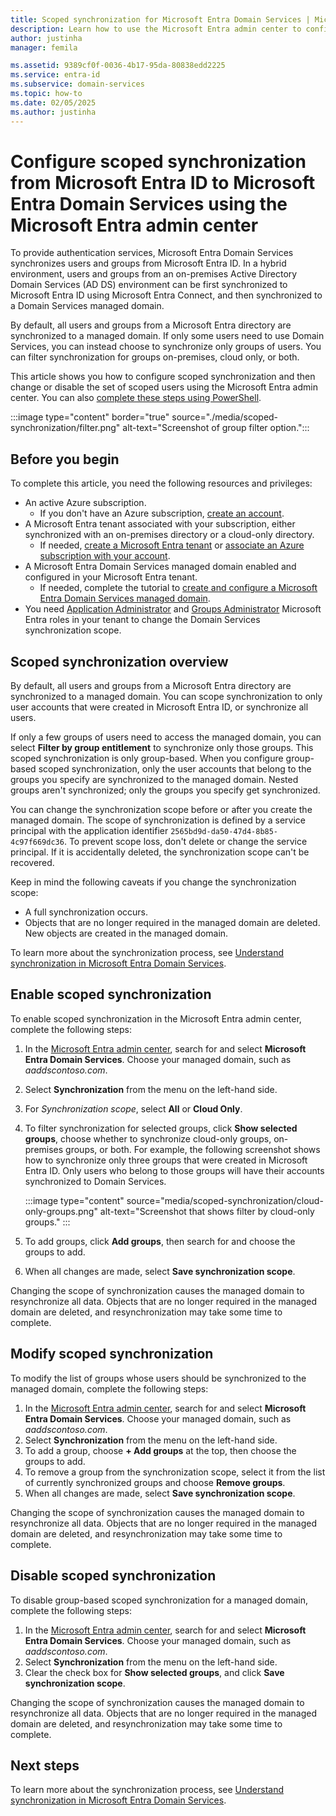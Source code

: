```yaml
---
title: Scoped synchronization for Microsoft Entra Domain Services | Microsoft Docs
description: Learn how to use the Microsoft Entra admin center to configure scoped synchronization from Microsoft Entra ID to a Microsoft Entra Domain Services managed domain
author: justinha
manager: femila

ms.assetid: 9389cf0f-0036-4b17-95da-80838edd2225
ms.service: entra-id
ms.subservice: domain-services
ms.topic: how-to
ms.date: 02/05/2025
ms.author: justinha
---
```

# Configure scoped synchronization from Microsoft Entra ID to Microsoft Entra Domain Services using the Microsoft Entra admin center

To provide authentication services, Microsoft Entra Domain Services synchronizes users and groups from Microsoft Entra ID. In a hybrid environment, users and groups from an on-premises Active Directory Domain Services (AD DS) environment can be first synchronized to Microsoft Entra ID using Microsoft Entra Connect, and then synchronized to a Domain Services managed domain.

By default, all users and groups from a Microsoft Entra directory are synchronized to a managed domain. If only some users need to use Domain Services, you can instead choose to synchronize only groups of users. You can filter synchronization for groups on-premises, cloud only, or both. 

This article shows you how to configure scoped synchronization and then change or disable the set of scoped users using the Microsoft Entra admin center. You can also [complete these steps using PowerShell][scoped-sync-powershell].

:::image type="content" border="true" source="./media/scoped-synchronization/filter.png" alt-text="Screenshot of group filter option.":::

## Before you begin

To complete this article, you need the following resources and privileges:

* An active Azure subscription.
    * If you don't have an Azure subscription, [create an account](https://azure.microsoft.com/free/?WT.mc_id=A261C142F).
* A Microsoft Entra tenant associated with your subscription, either synchronized with an on-premises directory or a cloud-only directory.
    * If needed, [create a Microsoft Entra tenant][create-azure-ad-tenant] or [associate an Azure subscription with your account][associate-azure-ad-tenant].
* A Microsoft Entra Domain Services managed domain enabled and configured in your Microsoft Entra tenant.
    * If needed, complete the tutorial to [create and configure a Microsoft Entra Domain Services managed domain][tutorial-create-instance].
* You need [Application Administrator](/azure/active-directory/roles/permissions-reference#application-administrator) and [Groups Administrator](/azure/active-directory/roles/permissions-reference#groups-administrator) Microsoft Entra roles in your tenant to change the Domain Services synchronization scope.

## Scoped synchronization overview

By default, all users and groups from a Microsoft Entra directory are synchronized to a managed domain. You can scope synchronization to only user accounts that were created in Microsoft Entra ID, or synchronize all users.  

If only a few groups of users need to access the managed domain, you can select **Filter by group entitlement** to synchronize only those groups. This scoped synchronization is only group-based. When you configure group-based scoped synchronization, only the user accounts that belong to the groups you specify are synchronized to the managed domain. Nested groups aren't synchronized; only the groups you specify get synchronized.

You can change the synchronization scope before or after you create the managed domain. The scope of synchronization is defined by a service principal with the application identifier `2565bd9d-da50-47d4-8b85-4c97f669dc36`. To prevent scope loss, don't delete or change the service principal. If it is accidentally deleted, the synchronization scope can't be recovered. 

Keep in mind the following caveats if you change the synchronization scope:

- A full synchronization occurs.
- Objects that are no longer required in the managed domain are deleted. New objects are created in the managed domain.

To learn more about the synchronization process, see [Understand synchronization in Microsoft Entra Domain Services][concepts-sync].

## Enable scoped synchronization

To enable scoped synchronization in the Microsoft Entra admin center, complete the following steps:

1. In the [Microsoft Entra admin center](https://entra.microsoft.com), search for and select **Microsoft Entra Domain Services**. Choose your managed domain, such as *aaddscontoso.com*.
1. Select **Synchronization** from the menu on the left-hand side.
1. For *Synchronization scope*, select **All** or **Cloud Only**.
1. To filter synchronization for selected groups, click **Show selected groups**, choose whether to synchronize cloud-only groups, on-premises groups, or both. For example, the following screenshot shows how to synchronize only three groups that were created in Microsoft Entra ID. Only users who belong to those groups will have their accounts synchronized to Domain Services.  

   :::image type="content"  source="media/scoped-synchronization/cloud-only-groups.png" alt-text="Screenshot that shows filter by cloud-only groups." :::

1. To add groups, click **Add groups**, then search for and choose the groups to add.
1. When all changes are made, select **Save synchronization scope**.

Changing the scope of synchronization causes the managed domain to resynchronize all data. Objects that are no longer required in the managed domain are deleted, and resynchronization may take some time to complete.

## Modify scoped synchronization

To modify the list of groups whose users should be synchronized to the managed domain, complete the following steps:

1. In the [Microsoft Entra admin center](https://entra.microsoft.com), search for and select **Microsoft Entra Domain Services**. Choose your managed domain, such as *aaddscontoso.com*.
1. Select **Synchronization** from the menu on the left-hand side.
1. To add a group, choose **+ Add groups** at the top, then choose the groups to add.
1. To remove a group from the synchronization scope, select it from the list of currently synchronized groups and choose **Remove groups**.
1. When all changes are made, select **Save synchronization scope**.

Changing the scope of synchronization causes the managed domain to resynchronize all data. Objects that are no longer required in the managed domain are deleted, and resynchronization may take some time to complete.

## Disable scoped synchronization

To disable group-based scoped synchronization for a managed domain, complete the following steps:

1. In the [Microsoft Entra admin center](https://entra.microsoft.com), search for and select **Microsoft Entra Domain Services**. Choose your managed domain, such as *aaddscontoso.com*.
1. Select **Synchronization** from the menu on the left-hand side.
1. Clear the check box for **Show selected groups**, and click **Save synchronization scope**.

Changing the scope of synchronization causes the managed domain to resynchronize all data. Objects that are no longer required in the managed domain are deleted, and resynchronization may take some time to complete.

## Next steps

To learn more about the synchronization process, see [Understand synchronization in Microsoft Entra Domain Services][concepts-sync].

<!-- INTERNAL LINKS -->
[scoped-sync-powershell]: powershell-scoped-synchronization.md
[concepts-sync]: synchronization.md
[tutorial-create-instance]: tutorial-create-instance.md
[create-azure-ad-tenant]: /azure/active-directory/fundamentals/sign-up-organization
[associate-azure-ad-tenant]: /azure/active-directory/fundamentals/how-subscriptions-associated-directory

